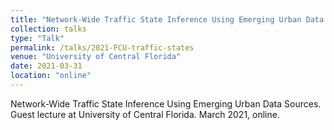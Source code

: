 ```yaml
---
title: "Network-Wide Traffic State Inference Using Emerging Urban Data Sources"
collection: talks
type: "Talk"
permalink: /talks/2021-FCU-traffic-states
venue: "University of Central Florida"
date: 2021-03-31
location: "online"
---
```



Network-Wide Traffic State Inference Using Emerging Urban Data Sources. Guest lecture at University of Central Florida. March 2021, online.